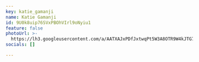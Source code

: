 ```yaml
---
key: katie_gamanji
name: Katie Gamanji
id: 9U0k8uip76SVxPBOhVIrl9oNyiu1
feature: false
photoUrl: >-
  https://lh3.googleusercontent.com/a/AATXAJxPDfJxtwqPt5W3A8OTR9W4kJTG7AUN5n6D03XX=s96-c
socials: []

---
```


